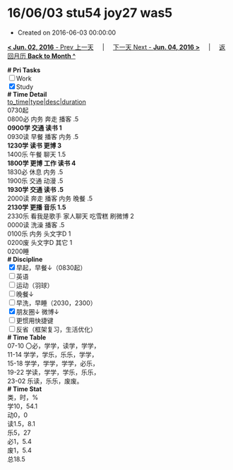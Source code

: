 # 16/06/03 stu54 joy27 was5

- Created on 2016-06-03 00:00:00

[**< Jun. 02, 2016** - Prev 上一天](/lifelogs/2016/06/d02.md) &nbsp; &nbsp; | &nbsp; &nbsp; [下一天 Next - **Jun. 04, 2016 >**](/lifelogs/2016/06/d04.md) &nbsp; &nbsp; |  &nbsp; &nbsp; [返回月历 **Back to Month ^**](/lifelogs/2016/06/index.md)
<br/><div><b># Pri Tasks</b></div><div><input type="checkbox"/>Work</div><div><input checked="true" type="checkbox"/>Study</div><div><b># Time Detail</b></div><div><u>to_time|type|desc|duration</u></div><div>0730起</div><div>0800必 内务 奔走 播客 .5</div><div><b>0900学 交通 读书 1</b></div><div>0930读 早餐 播客 内务 .5</div><div><b>1230学 读书 更博 3</b></div><div>1400乐 午餐 聊天 1.5</div><div><b>1800学 更博 工作 读书 4</b></div><div>1830必 休息 内务 .5</div><div>1900乐 交通 动漫 .5</div><div><b>1930学 交通 读书 .5</b></div><div>2000读 奔走 播客 内务 晚餐 .5</div><div><b>2130学 更播 音乐 1.5</b></div><div>2330乐 看我是歌手 家人聊天 吃雪糕 刷微博 2</div><div>0000读 洗澡 播客 .5</div><div>0100乐 内务 头文字D 1</div><div>0200废 头文字D 其它 1</div><div>0200睡</div><div><b># Discipline</b></div><div><input checked="true" type="checkbox"/>早起，早餐↓（0830起）</div><div><input type="checkbox"/>英语</div><div><input type="checkbox"/>运动（羽球）</div><div><input type="checkbox"/>晚餐↓</div><div><input type="checkbox"/>早洗，早睡（2030，2300）</div><div><b><input checked="true" type="checkbox"/></b>朋友圈↓ 微博↓</div><div><input type="checkbox"/>更惯用快捷键</div><div><input type="checkbox"/>反省（框架复习，生活优化）</div><div><b># Time Table</b></div><div>07-10 〇必，学学，读学，学学，</div><div>11-14 学学，学乐，乐乐，学学，</div><div>15-18 学学，学学，学学，必乐，</div><div>19-22 学读，学学，学乐，乐乐，</div><div>23-02 乐读，乐乐，废废。</div><div><b># Time Stat</b></div><div>类，时，%</div><div>学10，54.1</div><div>动0，0</div><div>读1.5，8.1</div><div>乐5，27</div><div>必1，5.4</div><div>废1，5.4</div><div>总18.5</div>

